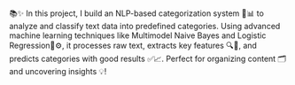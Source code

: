 📚✨ In this project, I build an NLP-based categorization system 🤖📊 to analyze and classify text data into predefined categories. Using advanced machine learning techniques like Multimodel Naive Bayes and Logistic Regression🧠⚙️, it processes raw text, extracts key features 🔍📄, and predicts categories with good results ✅📈. Perfect for organizing content 🗂️ and uncovering insights 💡!
